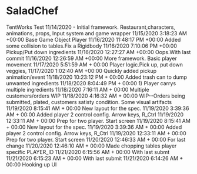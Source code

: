 # SaladChef
TentWorks Test
11/14/2020 - Initial framework. Restaurant,characters, animations, props, Input system and game wrapper
11/15/2020 3:18:23 AM +00:00	Base Game Object Player
11/16/2020 11:48:17 PM +00:00	Added some collision to tables.Fix a Rigidbody
11/16/2020 7:10:06 PM +00:00	Pickup/Put down ingredients
11/16/2020 12:27:27 AM +00:00	Oops.With last commit
11/16/2020 12:26:59 AM +00:00	More framework. Basic player movement
11/17/2020 5:51:59 AM + 00:00    Player logic.Pick up, put down veggies,
11/17/2020 1:02:40 AM +00:00	Quickly added pickup animation/event
11/18/2020 10:23:12 PM + 00:00   Added trash can to dump unwanted ingredients
11/18/2020 8:04:49 PM + 00:00    1) Player carrys multiple ingredients
11/18/2020 7:16:11 AM + 00:00    Multiple customers/orders WIP
11/18/2020 4:16:32 AM + 00:00    WIP--Orders being submitted, plated, customers satisty condition. Some visual artifacts
11/19/2020 8:15:41 AM + 00:00    New layout for the spec.
11/19/2020 3:39:36 AM + 00:00    Added player 2 control config. Arrow keys, R_Ctrl
11/19/2020 12:33:11 AM + 00:00   Prep for two player. Start screen
11/19/2020 8:15:41 AM + 00:00    New layout for the spec.
11/19/2020 3:39:36 AM + 00:00    Added player 2 control config. Arrow keys, R_Ctrl
11/19/2020 12:33:11 AM + 00:00   Prep for two player. Start screen
11/20/2020 12:46:33 AM + 00:00   For last change
11/20/2020 12:46:10 AM + 00:00   Made chopping tables player specific PLAYER_ID
11/21/2020 6:15:56 AM + 00:00    With last submt
11/21/2020 6:15:23 AM + 00:00    With last submit
11/21/2020 6:14:26 AM + 00:00    Hooking up UI






